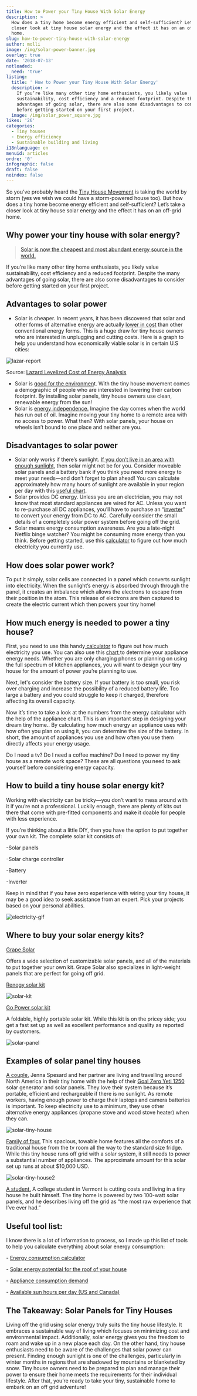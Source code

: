 ```yaml
---
title: How to Power your Tiny House With Solar Energy
description: >
  How does a tiny home become energy efficient and self-sufficient? Let’s take a
  closer look at tiny house solar energy and the effect it has on an off-grid
  home.
slug: how-to-power-tiny-house-with-solar-energy
author: molli
image: /img/solar-power-banner.jpg
overlay: true
date: '2018-07-13'
notloaded:
  need: 'true'
listing:
  title: ' How to Power your Tiny House With Solar Energy'
  description: >
    If you’re like many other tiny home enthusiasts, you likely value
    sustainability, cost efficiency and a reduced footprint. Despite the many
    advantages of going solar, there are also some disadvantages to consider
    before getting started on your first project. 
  image: /img/solar_power_square.jpg
likes: '26'
categories:
  - Tiny houses
  - Energy efficiency
  - Sustainable building and living
i18nlanguage: en
menuid: articles
ordre: '0'
infographic: false
draft: false
noindex: false
---
```

So you’ve probably heard the [Tiny House Movement](https://thetinylife.com/what-is-the-tiny-house-movement/) is taking the world by storm (yes we wish we could have a storm-powered house too). But how does  a tiny home become energy efficient and self-sufficient? Let’s take a closer look at tiny house solar energy and the effect it has on an off-grid home.

## Why power your tiny house with solar energy?

> [Solar is now the cheapest and most abundant energy source in the world.](https://news.energysage.com/8-facts-solar-energy-2017/)

If you’re like many other tiny home enthusiasts, you likely value sustainability, cost efficiency and a reduced footprint. Despite the many advantages of going solar, there are also some disadvantages to consider before getting started on your first project. 

## Advantages to solar power

* Solar is cheaper. In recent years, it has been discovered that solar and other forms of alternative energy are actually [lower in cost](https://www.lazard.com/media/438038/levelized-cost-of-energy-v100.pdf) than other conventional energy forms. This is a huge draw for tiny house owners who are interested in unplugging and cutting costs. Here is a graph to help you understand how economically viable solar is in certain U.S cities:

![lazar-report](/img/lazar-report-screenshot.png)

<span class="figcaption">Source: [Lazard Levelized Cost of Energy Analysis](https://www.lazard.com/media/438038/levelized-cost-of-energy-v100.pdf)</span>

* Solar is [good for the environmen](https://news.energysage.com/health-environmental-benefits-of-solar-energy/)t. With the tiny house movement comes a demographic of people who are interested in lowering their carbon footprint. By installing solar panels, tiny house owners use clean, renewable energy from the sun!
* Solar is [energy independence.](https://impactgreensolutions.com/solar/) Imagine the day comes when the world has run out of oil. Imagine moving your tiny home to a remote area with no access to power. What then? With solar panels, your house on wheels isn’t bound to one place and neither are you.

## Disadvantages to solar power

* Solar only works if there’s sunlight. [If you don’t live in an area with enough sunlight](https://tinyhousebuild.com/get-electricity-sun/), then solar might not be for you. Consider moveable solar panels and a battery bank if you think you need more energy to meet your needs—and don’t forget to plan ahead! You can calculate approximately how many hours of sunlight are available in your region per day with this [useful chart](http://solardirect.com/pv/systems/gts/gts-sizing-sun-hours.html).
* Solar provides DC energy. Unless you are an electrician, you may not know that most standard appliances are wired for AC. Unless you want to re-purchase all DC appliances, you’ll have to purchase an “[inverter](https://www.solarpowerauthority.com/solar-setups-choosing-the-right-converters-and-inverters/)” to convert your energy from DC to AC. Carefully consider the small details of a completely solar power system before going off the grid.
* Solar means energy consumption awareness. Are you a late-night Netflix binge watcher? You might be consuming more energy than you think. Before getting started, use this [calculator](https://www.wholesalesolar.com/solar-information/start-here/offgrid-calculator) to figure out how much electricity you currently use.

## How does solar power work?

To put it simply, solar cells are connected in a panel which converts sunlight into electricity. When the sunlight’s energy is absorbed through through the panel, it creates an imbalance which allows the electrons to escape from their position in the atom. This release of electrons are then captured to create the electric current which then powers your tiny home!

## How much energy is needed to power a tiny house?

First, you need to use this handy[ calculator](https://www.wholesalesolar.com/solar-information/start-here/offgrid-calculator) to figure out how much electricity you use. You can also use this [chart ](http://solardirect.com/pv/systems/gts/gts-sizing-power.html)to determine your appliance energy needs. Whether you are only charging phones or planning on using the full spectrum of kitchen appliances, you will want to design your tiny house for the amount of power you’re planning to use.

Next, let's consider the battery size. If your battery is too small, you risk over charging and increase the possibility of a reduced battery life. Too large a battery and you could struggle to keep it charged, therefore affecting its overall capacity. 

Now it’s time to take a look at the numbers from the energy calculator with the help of the appliance chart. This is an important step in designing your dream tiny home.. By calculating how much energy an appliance uses with how often you plan on using it, you can determine the size of the battery. In short, the amount of appliances you use and how often you use them directly affects your energy usage.

Do I need a tv? Do I need a coffee machine? Do I need to power my tiny house as a remote work space? These are all questions you need to ask yourself before considering energy capacity. 

## How to build a tiny house solar energy kit?

Working with electricity can be tricky—you don’t want to mess around with it if you’re not a professional. Luckily enough, there are plenty of kits out there that come with pre-fitted components and make it doable for people with less experience.

If you’re thinking about a little DIY, then you have the option to put together your own kit. The complete solar kit consists of:

\-Solar panels

\-Solar charge controller

\-Battery

\-Inverter 

Keep in mind that if you have zero experience with wiring your tiny house, it may be a good idea to seek assistance from an expert. Pick your projects based on your personal abilities. 

![electricity-gif](/img/electricity-stubborn.gif)

## Where to buy your solar energy kits?

[Grape Solar](http://www.grapesolar.com/)

Offers a wide selection of customizable solar panels, and all of the materials to put together your own kit. Grape Solar also specializes in light-weight panels that are perfect for going off grid. 

[Renogy solar kit](https://amzn.to/2RQxNyA)

![solar-kit](/img/solar-kit-renogy.png)

[Go Power solar kit](https://amzn.to/2MbwxRp)

A foldable, highly portable solar kit. While this kit is on the pricey side; you get a fast set up as well as excellent performance and quality as reported by customers.

![solar-panel](/img/go-power.jpg)

## Examples of solar panel tiny houses

[A couple.](https://www.tumbleweedhouses.com/expert-advice-how-to-resources/solar-power-for-tiny-house-rvs/) Jenna Spesard and her partner are living and travelling around North America in their tiny home with the help of their [Goal Zero Yeti 1250](http://www.goalzero.com/p/140/goal-zero-yeti-1250-solar-generator) solar generator and solar panels. They love their system because it’s portable, efficient and rechargeable if there is no sunlight. As remote workers, having enough power to charge their laptops and camera batteries is important. To keep electricity use to a minimum, they use other alternative energy appliances (propane stove and wood stove heater) when they can.

![solar-tiny-house](/img/solar_living_tiny_house_grande.jpg)

[Family of four.](https://newatlas.com/alpine-tiny-homes-brown-bear/47624/) This spacious, towable home features all the comforts of a traditional house from the tv room all the way to the standard size fridge. While this tiny house runs off grid with a solar system, it still needs to power a substantial number of appliances. The approximate amount for this solar set up runs at about $10,000 USD. 

![solar-tiny-house2](/img/brown-bear-tiny-house-12.jpg)

[A student.](https://www.moneysense.ca/spend/real-estate/u-s-student-lives-in-tiny-house-he-built-to-save-money/) A college student in Vermont is cutting costs and living in a tiny house he built himself. The tiny home is powered by two 100-watt solar panels, and he describes living off the grid as “the most raw experience that I’ve ever had.”

## Useful tool list:

I know there is a lot of information to process, so I made up this list of tools to help you calculate everything about solar energy consumption:

\- [Energy consumption calculator](https://www.wholesalesolar.com/solar-information/start-here/offgrid-calculator)

\- [Solar energy potential for the roof of your house](https://www.energysage.com/solar/calculator/?hsCtaTracking=a3ba43fe-0353-48d8-82b7-eb1c83657083%7C5d52e017-586e-40d1-9d5f-51eb5da68a07)

\- [Appliance consumption demand](http://solardirect.com/pv/systems/gts/gts-sizing-power.html)

\- [Available sun hours per day (US and Canada)](http://solardirect.com/pv/systems/gts/gts-sizing-sun-hours.html)

## The Takeaway: Solar Panels for Tiny Houses

Living off the grid using solar energy truly suits the tiny house lifestyle. It embraces a sustainable way of living which focuses on minimizing cost and environmental impact. Additionally, solar energy gives you the freedom to roam and wake up in a new place each day. On the other hand, tiny house enthusiasts need to be aware of the challenges that solar power can present. Finding enough sunlight is one of the challenges, particularly in winter months in regions that are shadowed by mountains or blanketed by snow. Tiny house owners need to be prepared to plan and manage their power to ensure their home meets the requirements for their individual lifestyle. After that, you’re ready to take your tiny, sustainable home to embark on an off grid adventure!
